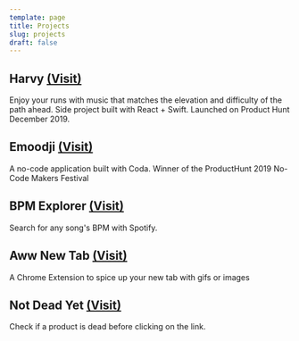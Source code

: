 ```yaml
---
template: page
title: Projects
slug: projects
draft: false
---
```

## Harvy [(Visit)](https://harvy.app)

Enjoy your runs with music that matches the elevation and difficulty of the path ahead. Side project built with React + Swift. Launched on Product Hunt December 2019.

## Emoodji [(Visit)](https://coda.io/d/Emoodji_d2tRkelpm2c/_suusf)

A no-code application built with Coda. Winner of the ProductHunt 2019 No-Code Makers Festival

## BPM Explorer [(Visit)](https://bpm.harvy.app/)

Search for any song's BPM with Spotify.

## Aww New Tab [(Visit)](https://chrome.google.com/webstore/detail/aww-new-tab/imjpmelkeecfmlnnbobmneokhnamegpd)

A Chrome Extension to spice up your new tab with gifs or images

## Not Dead Yet [(Visit)](https://chrome.google.com/webstore/detail/not-dead-yet/cemlmfgclebhbiphkabobhgbhgpnhbdc)

Check if a product is dead before clicking on the link.
